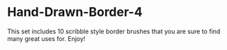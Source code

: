# Hand-Drawn-Border-4
This set includes 10 scribble style border brushes that you are sure to find many great uses for. Enjoy!
